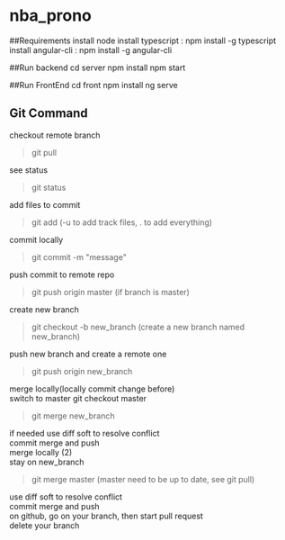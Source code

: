 # nba_prono

##Requirements
    install node
    install typescript : npm install -g typescript
    install angular-cli : npm install -g angular-cli

##Run backend
    cd server
    npm install
    npm start


##Run FrontEnd 
    cd front 
    npm install
    ng serve

## Git Command

checkout remote branch  
>git pull         

see status  
> git status

add files to commit  
> git add (-u to add track files, . to add everything)

commit locally  
> git commit -m "message"  

push commit to remote repo  
> git push origin master (if branch is master)  

create new branch  
> git checkout -b new_branch (create a new branch named new_branch)

push new branch and create a remote one  
> git push origin new_branch

merge locally(locally commit change before)  
switch to master git checkout master  
> git merge new_branch  

if needed use diff soft to resolve conflict  
commit merge and push  
merge locally (2)  
stay on new_branch  

> git merge master (master need to be up to date, see git pull)


use diff soft to resolve conflict  
commit merge and push  
on github, go on your branch, then start pull request  
delete your branch  


